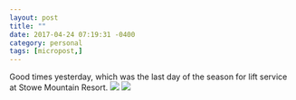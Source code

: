 ```yaml
---
layout: post
title: ""
date: 2017-04-24 07:19:31 -0400
category: personal
tags: [micropost,]
---
```


Good times yesterday, which was the last day of the season for lift service at Stowe Mountain Resort. ![](https://farm3.staticflickr.com/2896/33855266760_451e2897ca_z.jpg) ![](https://farm3.staticflickr.com/2888/33855265230_209ae9ccf1_z.jpg)


